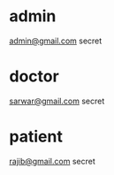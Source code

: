 # admin

admin@gmail.com
secret

# doctor
sarwar@gmail.com
secret

# patient 
rajib@gmail.com
secret
